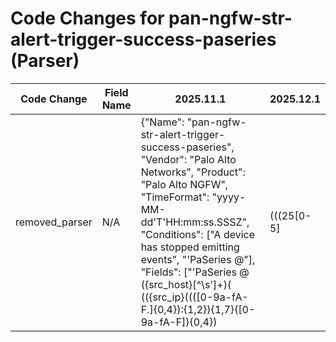 # Code Changes for pan-ngfw-str-alert-trigger-success-paseries (Parser)

| Code Change | Field Name | 2025.11.1 | 2025.12.1 |
|-------------|------------|-----------|------------|
| removed_parser | N/A | {"Name": "pan-ngfw-str-alert-trigger-success-paseries", "Vendor": "Palo Alto Networks", "Product": "Palo Alto NGFW", "TimeFormat": "yyyy-MM-dd'T'HH:mm:ss.SSSZ", "Conditions": ["A device has stopped emitting events", "'PaSeries @"], "Fields": ["'PaSeries @ ({src_host}[^\s']+)( \(({src_ip}((([0-9a-fA-F.]{0,4}):{1,2}){1,7}([0-9a-fA-F]){0,4})|(((25[0-5]|(2[0-4]|1\d|[0-9]|)\d)\.?\b){4}))(:({src_port}\d+))?\))?'", "({alert_name}A device has stopped emitting events)", "((?:1969-[^,]+?)|({time}\d\d\d\d-\d\d-\d\dT\d\d:\d\d:\d\d\.\d+[\+-]\d+:\d+))"], "ParserVersion": "v1.0.0"} | N/A |